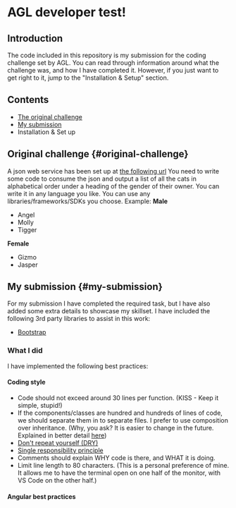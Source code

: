 # AGL developer test!

## Introduction

The code included in this repository is my submission for the coding challenge set by AGL. You can read through information around what the challenge was, and how I have completed it. However, if you just want to get right to it, jump to the "Installation & Setup" section.

## Contents

* [The original challenge](#original-challenge)
* [My submission](#my-submission)
* Installation & Set up
  

## Original challenge {#original-challenge}
A json web service has been set up at [the following url](http://agl-developer-test.azurewebsites.net/people.json)
You need to write some code to consume the json and output a list of all the cats in alphabetical order under a heading of the gender of their owner.
You can write it in any language you like. You can use any libraries/frameworks/SDKs you choose.
Example:
__Male__
* Angel
* Molly
* Tigger

__Female__
* Gizmo
* Jasper

## My submission {#my-submission}
For my submission I have completed the required task, but I have also added some extra details to showcase my skillset. I have included the following 3rd party libraries to assist in this work:
* [Bootstrap](https://getbootstrap.com/)

### What I did
I have implemented the following best practices:

#### Coding style
* Code should not exceed around 30 lines per function. (KISS - Keep it simple, stupid!)
* If the components/classes are hundred and hundreds of lines of code, we should separate them in to separate files. I prefer to use composition over inheritance. (Why, you ask? It is easier to change in the future. Explained in better detail [here](https://www.youtube.com/watch?v=wfMtDGfHWpA))
* [Don't repeat yourself (DRY)](https://en.wikipedia.org/wiki/Don%27t_repeat_yourself)
* [Single responsibility principle](https://en.wikipedia.org/wiki/Single-responsibility_principle)
* Comments should explain WHY code is there, and WHAT it is doing.
* Limit line length to 80 characters. (This is a personal preference of mine. It allows me to have the terminal open on one half of the monitor, with VS Code on the other half.)

#### Angular best practices



